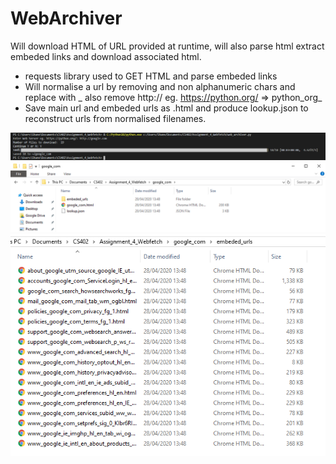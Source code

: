 # WebArchiver

Will download HTML of URL provided at runtime, will also parse html extract embeded links and download associated html.

  - requests library used to GET HTML and parse embeded links
  - Will normalise a url by removing and non alphanumeric chars and replace with _ also remove http:// eg. https://python.org/ => python_org_
  - Save main url and embeded urls as .html and produce lookup.json to reconstruct urls from normalised filenames.
  
![](images/screen1%20(1).png?raw=true)
![](images/screen2%20(1).png?raw=true)
![](images/screen4.png?raw=true)
